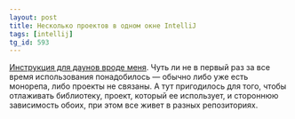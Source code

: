 ```yaml
---
layout: post
title: Несколько проектов в одном окне IntelliJ
tags: [intellij]
tg_id: 593
---
```

[Инструкция для даунов вроде меня](https://www.jetbrains.com/guide/java/tutorials/import-project/open-multiple-projects/). Чуть ли не в первый раз за все время использования понадобилось — обычно либо уже есть монорепа, либо проекты не связаны. А тут пригодилось для того, чтобы отлаживать библиотеку, проект, который ее использует, и стороннюю зависимость обоих, при этом все живет в разных репозиториях.

